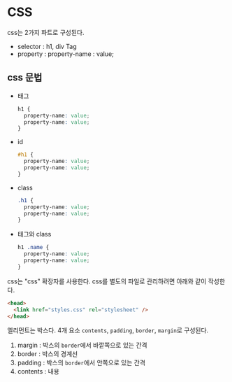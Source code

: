 # CSS

css는 2가지 파트로 구성된다.

- selector : h1, div Tag
- property : property-name : value;

## css 문법

- 태그

  ```css
  h1 {
    property-name: value;
    property-name: value;
  }
  ```

- id

  ```css
  #h1 {
    property-name: value;
    property-name: value;
  }
  ```

- class

  ```css
  .h1 {
    property-name: value;
    property-name: value;
  }
  ```

- 태그와 class

  ```css
  h1 .name {
    property-name: value;
    property-name: value;
  }
  ```

css는 "css" 확장자를 사용한다.
css를 별도의 파일로 관리하려면 아래와 같이 작성한다.

```html
<head>
  <link href="styles.css" rel="stylesheet" />
</head>
```

엘리먼트는 박스다. 4개 요소 `contents`, `padding`, `border`, `margin`로 구성된다.

1. margin : 박스의 `border`에서 바깥쪽으로 있는 간격
2. border : 박스의 경계선
3. padding : 박스의 `border`에서 안쪽으로 있는 간격
4. contents : 내용
